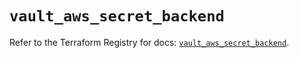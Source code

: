 # `vault_aws_secret_backend`

Refer to the Terraform Registry for docs: [`vault_aws_secret_backend`](https://registry.terraform.io/providers/hashicorp/vault/4.1.0/docs/resources/aws_secret_backend).
